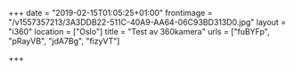+++
date = "2019-02-15T01:05:25+01:00"
frontimage = "/v1557357213/3A3DDB22-511C-40A9-AA64-06C93BD313D0.jpg"
layout = "i360"
location = ["Oslo"]
title = "Test av 360kamera"
urls = ["fuBYFp", "pRayVB", "jdA7Bg", "fizyVT"]

+++
